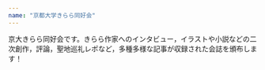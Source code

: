 ```yaml
---
name: "京都大学きらら同好会"
---
```

京大きらら同好会です。きらら作家へのインタビュー，イラストや小説などの二次創作，評論，聖地巡礼レポなど，多種多様な記事が収録された会誌を頒布します！